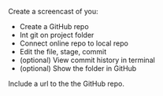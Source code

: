Create a screencast of you:
- Create a GitHub repo
- Int git on project folder
- Connect online repo to local repo
- Edit the file, stage, commit
- (optional) View commit history in terminal
- (optional) Show the folder in GitHub
  
Include a url to the the GitHub repo.
